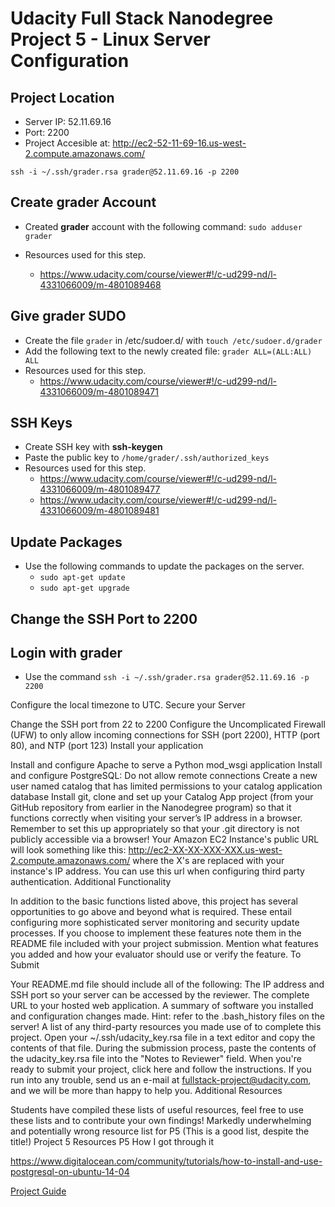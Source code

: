 # Udacity Full Stack Nanodegree Project 5 - Linux Server Configuration

## Project Location
* Server IP: 52.11.69.16
* Port: 2200
* Project Accesible at: http://ec2-52-11-69-16.us-west-2.compute.amazonaws.com/


`ssh -i ~/.ssh/grader.rsa grader@52.11.69.16 -p 2200`

## Create grader Account
* Created **grader** account with the following command: `sudo adduser grader`

* Resources used for this step.
  * https://www.udacity.com/course/viewer#!/c-ud299-nd/l-4331066009/m-4801089468

## Give **grader** SUDO
* Create the file `grader` in /etc/sudoer.d/ with `touch /etc/sudoer.d/grader`
* Add the following text to the newly created file: `grader ALL=(ALL:ALL) ALL`
* Resources used for this step.
  * https://www.udacity.com/course/viewer#!/c-ud299-nd/l-4331066009/m-4801089471

## SSH Keys

* Create SSH key with **ssh-keygen**
* Paste the public key to `/home/grader/.ssh/authorized_keys`
* Resources used for this step.
  * https://www.udacity.com/course/viewer#!/c-ud299-nd/l-4331066009/m-4801089477
  * https://www.udacity.com/course/viewer#!/c-ud299-nd/l-4331066009/m-4801089481


##  Update Packages

* Use the following commands to update the packages on the server.
  * `sudo apt-get update`
  * `sudo apt-get upgrade`

## Change the SSH Port to 2200


## Login with **grader**
* Use the command `ssh -i ~/.ssh/grader.rsa grader@52.11.69.16 -p 2200`


Configure the local timezone to UTC.
Secure your Server


Change the SSH port from 22 to 2200
Configure the Uncomplicated Firewall (UFW) to only allow incoming connections for SSH (port 2200), HTTP (port 80), and NTP (port 123)
Install your application

Install and configure Apache to serve a Python mod_wsgi application
Install and configure PostgreSQL:
Do not allow remote connections
Create a new user named catalog that has limited permissions to your catalog application database
Install git, clone and set up your Catalog App project (from your GitHub repository from earlier in the Nanodegree program) so that it functions correctly when visiting your server’s IP address in a browser. Remember to set this up appropriately so that your .git directory is not publicly accessible via a browser!
 Your Amazon EC2 Instance's public URL will look something like this: http://ec2-XX-XX-XXX-XXX.us-west-2.compute.amazonaws.com/ where the X's are replaced with your instance's IP address. You can use this url when configuring third party authentication.
Additional Functionality

In addition to the basic functions listed above, this project has several opportunities to go above and beyond what is required. These entail configuring more sophisticated server monitoring and security update processes.
If you choose to implement these features note them in the README file included with your project submission. Mention what features you added and how your evaluator should use or verify the feature.
To Submit

Your README.md file should include all of the following:
The IP address and SSH port so your server can be accessed by the reviewer.
The complete URL to your hosted web application.
A summary of software you installed and configuration changes made.
Hint: refer to the .bash_history files on the server!
A list of any third-party resources you made use of to complete this project.
Open your ~/.ssh/udacity_key.rsa file in a text editor and copy the contents of that file.
During the submission process, paste the contents of the udacity_key.rsa file into the "Notes to Reviewer" field.
When you're ready to submit your project, click here and follow the instructions.
If you run into any trouble, send us an e-mail at fullstack-project@udacity.com, and we will be more than happy to help you.
Additional Resources

Students have compiled these lists of useful resources, feel free to use these lists and to contribute your own findings!
Markedly underwhelming and potentially wrong resource list for P5 (This is a good list, despite the title!)
Project 5 Resources
P5 How I got through it


https://www.digitalocean.com/community/tutorials/how-to-install-and-use-postgresql-on-ubuntu-14-04

[Project Guide](https://docs.google.com/document/d/1J0gpbuSlcFa2IQScrTIqI6o3dice-9T7v8EDNjJDfUI/pub?embedded=true)
